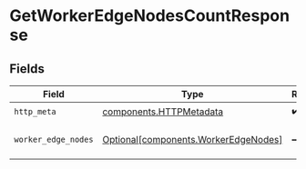 # GetWorkerEdgeNodesCountResponse


## Fields

| Field                                                                              | Type                                                                               | Required                                                                           | Description                                                                        |
| ---------------------------------------------------------------------------------- | ---------------------------------------------------------------------------------- | ---------------------------------------------------------------------------------- | ---------------------------------------------------------------------------------- |
| `http_meta`                                                                        | [components.HTTPMetadata](../../models/components/httpmetadata.md)                 | :heavy_check_mark:                                                                 | N/A                                                                                |
| `worker_edge_nodes`                                                                | [Optional[components.WorkerEdgeNodes]](../../models/components/workeredgenodes.md) | :heavy_minus_sign:                                                                 | a list of number objects                                                           |